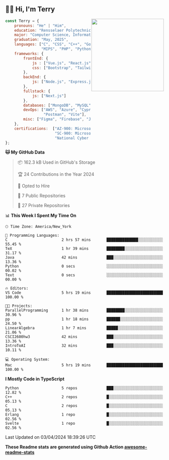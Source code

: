 <h2>👋🏻 Hi, I'm Terry</h2>

<img align='right' src="https://media.giphy.com/media/fkZukR450RQ1qnGaq9/giphy.gif" width="230">

```javascript
const Terry = {
    pronouns: "He" | "Him",
    education: "Rensselaer Polytechnic Institute",
    major: "Computer Science, Information Technology and Web Science",
    graduation: "May, 2025",
    languages: ["C", "CSS", "C++", "Go", "Haskell", "HTML", "Java", "Javascript",
                "MIPS", "PHP", "Python", "SQL", "Typescript", "Verilog"],
    frameworks: {
        frontEnd: {
            js : ["Vue.js", "React.js"],
            css: ["Bootstrap", "Tailwind", "Quasar"]
        },
        backEnd: {
            js: ["Node.js", "Express.js"],
        },
        fullstack: {
            js: ["Next.js"]
        },
        databases: ["MongoDB", "MySQL", "PostgreSQL"],
        devOps: ["AWS", "Azure", "Cypress", "Docker🐳", "GitHub", "Playwright",
                 "Postman", "Vite"],
        misc: ["Figma", "Firebase", "Jira", "LaTeX"]
    },
    certifications:  ["AZ‐900: Microsoft Azure Fundamentals",
                      "SC‐900: Microsoft Security, Compliance, and Identity Fundamentals",
                      "National Cyber League Team Game: 4TH PLACE OUT OF 3593"],
};
```
<!--START_SECTION:waka-->
**🐱 My GitHub Data** 

> 📦 162.3 kB Used in GitHub's Storage 
 > 
> 🏆 24 Contributions in the Year 2024
 > 
> 💼 Opted to Hire
 > 
> 📜 7 Public Repositories 
 > 
> 🔑 27 Private Repositories 
 > 
📊 **This Week I Spent My Time On** 

```text
🕑︎ Time Zone: America/New_York

💬 Programming Languages: 
C                        2 hrs 57 mins       ██████████████░░░░░░░░░░░   55.45 % 
TeX                      1 hr 39 mins        ████████░░░░░░░░░░░░░░░░░   31.17 % 
Java                     42 mins             ███░░░░░░░░░░░░░░░░░░░░░░   13.36 % 
Python                   0 secs              ░░░░░░░░░░░░░░░░░░░░░░░░░   00.02 % 
Text                     0 secs              ░░░░░░░░░░░░░░░░░░░░░░░░░   00.00 % 

🔥 Editors: 
VS Code                  5 hrs 19 mins       █████████████████████████   100.00 % 

🐱‍💻 Projects: 
ParallelProgramming      1 hr 38 mins        ████████░░░░░░░░░░░░░░░░░   30.96 % 
pp                       1 hr 18 mins        ██████░░░░░░░░░░░░░░░░░░░   24.50 % 
LinearAlgebra            1 hr 7 mins         █████░░░░░░░░░░░░░░░░░░░░   21.06 % 
CSCI2600hw3              42 mins             ███░░░░░░░░░░░░░░░░░░░░░░   13.36 % 
IntroToAI                32 mins             ███░░░░░░░░░░░░░░░░░░░░░░   10.11 % 

💻 Operating System: 
Mac                      5 hrs 19 mins       █████████████████████████   100.00 % 
```

**I Mostly Code in TypeScript** 

```text
Python                   5 repos             ███░░░░░░░░░░░░░░░░░░░░░░   12.82 % 
C++                      2 repos             █░░░░░░░░░░░░░░░░░░░░░░░░   05.13 % 
C                        2 repos             █░░░░░░░░░░░░░░░░░░░░░░░░   05.13 % 
Erlang                   1 repo              █░░░░░░░░░░░░░░░░░░░░░░░░   02.56 % 
Svelte                   1 repo              █░░░░░░░░░░░░░░░░░░░░░░░░   02.56 % 
```




 Last Updated on 03/04/2024 18:39:26 UTC
<!--END_SECTION:waka-->

**These Readme stats are generated using Github Action [awesome-readme-stats](https://github.com/anmol098/waka-readme-stats)**
